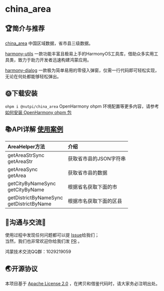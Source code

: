 # china_area

## 🏆简介与推荐

[china_area](https://ohpm.openharmony.cn/#/cn/detail/@nutpi%2Fchina_area) 中国区域数据，省市县三级数据。

[harmony-utils](https://ohpm.openharmony.cn/#/cn/detail/@pura%2Fharmony-utils)
一款功能丰富且极易上手的HarmonyOS工具库，借助众多实用工具类，致力于助力开发者迅速构建鸿蒙应用。

[harmony-dialog](https://ohpm.openharmony.cn/#/cn/detail/@pura%2Fharmony-dialog)
一款极为简单易用的零侵入弹窗，仅需一行代码即可轻松实现，无论在何处都能够轻松弹出。

## 🌞下载安装

`ohpm i @nutpi/china_area`
OpenHarmony ohpm
环境配置等更多内容，请参考[如何安装 OpenHarmony ohpm 包](https://ohpm.openharmony.cn/#/cn/help/downloadandinstall)

## 📚API详解 [使用案例](https://gitee.com/tongyuyan/harmony-utils/blob/master/entry/src/main/ets/pages/plug/ChinaAreaPage.ets)

| AreaHelper方法                               | 介绍            |
|:-------------------------------------------|:--------------|
| getAreaStrSync<br>getAreaStr               | 获取省市县的JSON字符串 |
| getAreaSync<br>getArea                     | 获取省市县的数据      |
| getCityByNameSync<br>getCityByName         | 根据省名获取下面的市    |
| getDistrictByNameSync<br>getDistrictByName | 根据市名获取下面的区县   |

## 🍎沟通与交流🙏

使用过程中发现任何问题都可以提 [Issue](https://gitee.com/tongyuyan/harmony-utils/issues)给我们；   
当然，我们也非常欢迎你给我们发 [PR](https://gitee.com/tongyuyan/harmony-utils/pulls) 。

鸿蒙技术交流QQ群：1029219059

## 🌏开源协议

本项目基于 [Apache License 2.0](https://www.apache.org/licenses/LICENSE-2.0.html) ，在拷贝和借鉴代码时，请大家务必注明出处。

